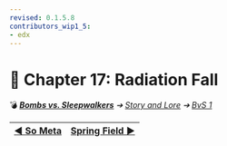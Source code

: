 ```yaml
---
revised: 0.1.5.8
contributors_wip1_5:
- edx
---
```


# 📄 Chapter 17: Radiation Fall

💣 ***[Bombs vs. Sleepwalkers](/README.md)** ➔ [Story and Lore](/story/readme.md) ➔ [BvS 1](/story/bvs1/readme.md)*

| [◀️ So Meta](/story/bvs1/16_so_meta.md) | [Spring Field ▶️](/story/bvs1/18_spring_field.md) |
| --: | :-- |
